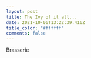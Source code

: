 ```yaml
---
layout: post
title: The Ivy of it all...
date: 2021-10-06T13:22:39.416Z
title_color: "#ffffff"
comments: false
---
```

Brasserie
